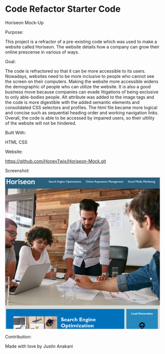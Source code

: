 # Code Refactor Starter Code
Horiseon Mock-Up

Purpose:

This project is a refractor of a pre-existing code which was used to make a website called Horiseon.
The website details how a company can grow their online prescense in various of ways.

Goal:

The code is refractored so that it can be more accessible to its users. Nowadays, websites need to be more inclusive to people who cannot see the screen on their computers. Making the website more accessible widens the demographic of people who can utilize the website. It is also a good business move because companies can evade litigations of being exclusive to only able-bodies people. Alt attribute was added to the image tags and the code is more digestible with the added semantic elements and consolidated CSS selectors and profiles. The html file became more logical and concise such as sequential heading order and working navigation links. Overall, the code is able to be accessed by impaired users, so their ultility of the website will not be hindered.

Built With:

HTML
CSS

Website:

https://github.com/HoneyTwix/Horiseon-Mock.git

Screenshot:

![Horiseon screenshot](https://github.com/HoneyTwix/Horiseon-Mock/blob/main/Develop/assets/images/horiseonscreen.jpeg?raw=true)

Contribution:

Made with love by Justin Anakani